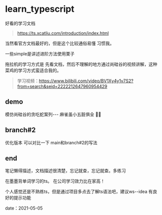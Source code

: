 # learn_typescript

好看的学习文档

>https://ts.xcatliu.com/introduction/index.html

当然看官方文档最好的，但是这个比较通俗易懂 习惯我。

一些simple是讲述进阶方法使用栗子



拖拉机的学习方式是 先看文档，然后不理解的地方通过尚硅谷的视频讲解，这种菜鸡的学习方式蛮适合我的。

>学习视频：https://www.bilibili.com/video/BV1Xy4y1v7S2?from=search&seid=2222212647960954429



## demo

模仿尚硅谷的贪吃蛇案列--- 麻雀虽小五脏俱全 🌝🤪

### 

## branch#2

优化版本 可以对比一下 main和branch#2的写法



## end

笔记懒得描述，文档描述很清楚，忘记就查，忘记就查。多练习

在墨墨背单词学习的ts。 在公司学习效力比在家高！



个人感觉还是不熟练ts，但是通过项目多点去了解ts语法吧，建议ws--idea 有良好的提示功能

date：2021-05-05

